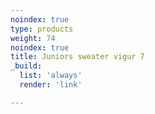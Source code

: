 ```yaml
---
noindex: true
type: products
weight: 74
noindex: true
title: Juniors sweater vigur 7
_build:
  list: 'always'
  render: 'link'

---
```

